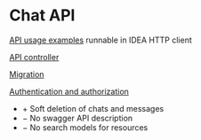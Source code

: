 # Chat API

[API usage examples](tests/http/chats.http) runnable in IDEA HTTP client

[API controller](api/modules/v1/controllers/ChatController.php)

[Migration](common/migrations/db/m201130_172500_chats.php)

[Authentication and authorization](api/modules/v1/controllers/ChatController.php#L25-36)

- &plus; Soft deletion of chats and messages
- &minus; No swagger API description
- &minus; No search models for resources